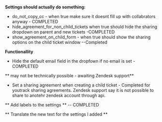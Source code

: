 **Settings should actually do something:**

 * do_not_copy_cc - when true make sure it doesnt fill up with collabrators anyway - COMPLETED
 * hide_agreement_for_non_child_tickets when true should hide the sharing dropdown on parent and new tickets -COMPLETED
 * show_agreement_on_child_form - when true should show the sharing options on the child ticket window --Completed
 
**Functionallity**

 * Hide the default email field in the dropfown if no email is set - COMPLETED
 
 
** may not be technically possible  - awaiting Zendesk support**

* Set a sharing agreement when creating a child ticket - Completed for youtrack sharing agreements. Zendesk support say it is not possible to share to anotehr zendesk account through api.


** Add labels to the settings **  -- COMPLETED

** Translate the new text for the settings I added **

